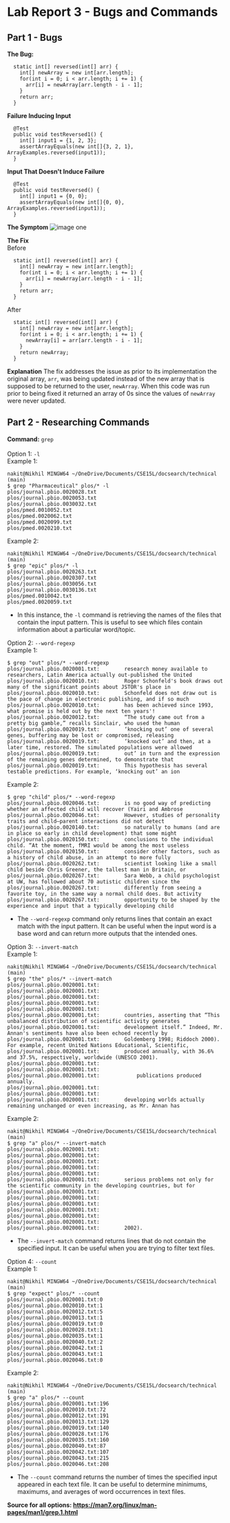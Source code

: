# Lab Report 3 - Bugs and Commands 
## Part 1 - Bugs
**The Bug:**
```
  static int[] reversed(int[] arr) {
    int[] newArray = new int[arr.length];
    for(int i = 0; i < arr.length; i += 1) {
      arr[i] = newArray[arr.length - i - 1];
    }
    return arr;
  }
```

**Failure Inducing Input**
```
  @Test
  public void testReversed1() {
    int[] input1 = {1, 2, 3};
    assertArrayEquals(new int[]{3, 2, 1}, ArrayExamples.reversed(input1));
  }
```

**Input That Doesn't Induce Failure**
```
  @Test
  public void testReversed() {
    int[] input1 = {0, 0};
    assertArrayEquals(new int[]{0, 0}, ArrayExamples.reversed(input1));
  }
```

**The Symptom**
![image one](144853.png)

**The Fix**
\
Before
```
  static int[] reversed(int[] arr) {
    int[] newArray = new int[arr.length];
    for(int i = 0; i < arr.length; i += 1) {
      arr[i] = newArray[arr.length - i - 1];
    }
    return arr;
  }
```
After
```
  static int[] reversed(int[] arr) {
    int[] newArray = new int[arr.length];
    for(int i = 0; i < arr.length; i += 1) {
      newArray[i] = arr[arr.length - i - 1];
    }
    return newArray;
  }
```

**Explanation**
The fix addresses the issue as prior to its implementation the original array, `arr`, was being updated instead of the new array that is supposed to be returned to the user, `newArray`. When this code was run prior to being fixed it returned an array of 0s since the values of `newArray` were never updated.

## Part 2 - Researching Commands
**Command:** `grep`
\
\
Option 1: `-l`
\
Example 1:
```
nakit@Nikhil MINGW64 ~/OneDrive/Documents/CSE15L/docsearch/technical (main)
$ grep "Pharmaceutical" plos/* -l
plos/journal.pbio.0020028.txt
plos/journal.pbio.0020053.txt
plos/journal.pbio.0030032.txt
plos/pmed.0010052.txt
plos/pmed.0020062.txt
plos/pmed.0020099.txt
plos/pmed.0020210.txt
```
Example 2:
```
nakit@Nikhil MINGW64 ~/OneDrive/Documents/CSE15L/docsearch/technical (main)
$ grep "epic" plos/* -l
plos/journal.pbio.0020263.txt
plos/journal.pbio.0020307.txt
plos/journal.pbio.0030056.txt
plos/journal.pbio.0030136.txt
plos/pmed.0010042.txt
plos/pmed.0020059.txt
```
- In this instance, the `-l` command is retrieving the names of the files that contain the input pattern. This is useful to see which files contain information about a particular word/topic.

Option 2: `--word-regexp`
\
Example 1: 
```
$ grep "out" plos/* --word-regexp
plos/journal.pbio.0020001.txt:        research money available to researchers, Latin America actually out-published the United
plos/journal.pbio.0020010.txt:        Roger Schonfeld's book draws out many of the significant points about JSTOR's place in
plos/journal.pbio.0020010.txt:        Schonfeld does not draw out is the pace of change in electronic publishing, and if so much
plos/journal.pbio.0020010.txt:        has been achieved since 1993, what promise is held out by the next ten years'!
plos/journal.pbio.0020012.txt:        “The study came out from a pretty big gamble,” recalls Sinclair, who used the human
plos/journal.pbio.0020019.txt:        ‘knocking out’ one of several genes, buffering may be lost or compromised, releasing
plos/journal.pbio.0020019.txt:        ‘knocked out’ and then, at a later time, restored. The simulated populations were allowed
plos/journal.pbio.0020019.txt:        out’ in turn and the expression of the remaining genes determined, to demonstrate that
plos/journal.pbio.0020019.txt:        This hypothesis has several testable predictions. For example, ‘knocking out’ an ion
```
Example 2:
```
$ grep "child" plos/* --word-regexp
plos/journal.pbio.0020046.txt:        is no good way of predicting whether an affected child will recover (Yairi and Ambrose
plos/journal.pbio.0020046.txt:        However, studies of personality traits and child–parent interactions did not detect
plos/journal.pbio.0020140.txt:        so naturally to humans (and are in place so early in child development) that some might
plos/journal.pbio.0020150.txt:        conclusions to the individual child. “At the moment, fMRI would be among the most useless
plos/journal.pbio.0020150.txt:        consider other factors, such as a history of child abuse, in an attempt to more fully
plos/journal.pbio.0020262.txt:        scientist looking like a small child beside Chris Greener, the tallest man in Britain, or
plos/journal.pbio.0020267.txt:        Sara Webb, a child psychologist at UW, has followed about 70 autistic children since the
plos/journal.pbio.0020267.txt:        differently from seeing a favorite toy, in the same way a normal child does. But activity
plos/journal.pbio.0020267.txt:        opportunity to be shaped by the experience and input that a typically developing child
```
- The `--word-regexp` command only returns lines that contain an exact match with the input pattern. It can be useful when the input word is a base word and can return more outputs that the intended ones.

Option 3: `--invert-match`
\
Example 1:
```
nakit@Nikhil MINGW64 ~/OneDrive/Documents/CSE15L/docsearch/technical (main)
$ grep "the" plos/* --invert-match
plos/journal.pbio.0020001.txt:
plos/journal.pbio.0020001.txt:
plos/journal.pbio.0020001.txt:
plos/journal.pbio.0020001.txt:
plos/journal.pbio.0020001.txt:
plos/journal.pbio.0020001.txt:        countries, asserting that “This unbalanced distribution of scientific activity generates
plos/journal.pbio.0020001.txt:        development itself.” Indeed, Mr. Annan's sentiments have also been echoed recently by
plos/journal.pbio.0020001.txt:        Goldemberg 1998; Riddoch 2000). For example, recent United Nations Educational, Scientific,
plos/journal.pbio.0020001.txt:        produced annually, with 36.6% and 37.5%, respectively, worldwide (UNESCO 2001).
plos/journal.pbio.0020001.txt:
plos/journal.pbio.0020001.txt:
plos/journal.pbio.0020001.txt:            publications produced annually.
plos/journal.pbio.0020001.txt:
plos/journal.pbio.0020001.txt:
plos/journal.pbio.0020001.txt:        developing worlds actually remaining unchanged or even increasing, as Mr. Annan has
```
Example 2:
```
nakit@Nikhil MINGW64 ~/OneDrive/Documents/CSE15L/docsearch/technical (main)
$ grep "a" plos/* --invert-match
plos/journal.pbio.0020001.txt:
plos/journal.pbio.0020001.txt:
plos/journal.pbio.0020001.txt:
plos/journal.pbio.0020001.txt:
plos/journal.pbio.0020001.txt:
plos/journal.pbio.0020001.txt:        serious problems not only for the scientific community in the developing countries, but for
plos/journal.pbio.0020001.txt:
plos/journal.pbio.0020001.txt:
plos/journal.pbio.0020001.txt:
plos/journal.pbio.0020001.txt:
plos/journal.pbio.0020001.txt:
plos/journal.pbio.0020001.txt:
plos/journal.pbio.0020001.txt:        2002).
```
- The `--invert-match` command returns lines that do not contain the specified input. It can be useful when you are trying to filter text files.

Option 4: `--count`
\
Example 1:
```
nakit@Nikhil MINGW64 ~/OneDrive/Documents/CSE15L/docsearch/technical (main)
$ grep "expect" plos/* --count
plos/journal.pbio.0020001.txt:0
plos/journal.pbio.0020010.txt:1
plos/journal.pbio.0020012.txt:5
plos/journal.pbio.0020013.txt:1
plos/journal.pbio.0020019.txt:0
plos/journal.pbio.0020028.txt:1
plos/journal.pbio.0020035.txt:1
plos/journal.pbio.0020040.txt:2
plos/journal.pbio.0020042.txt:1
plos/journal.pbio.0020043.txt:1
plos/journal.pbio.0020046.txt:0
```
Example 2:
```
nakit@Nikhil MINGW64 ~/OneDrive/Documents/CSE15L/docsearch/technical (main)
$ grep "a" plos/* --count
plos/journal.pbio.0020001.txt:196
plos/journal.pbio.0020010.txt:72
plos/journal.pbio.0020012.txt:191
plos/journal.pbio.0020013.txt:129
plos/journal.pbio.0020019.txt:140
plos/journal.pbio.0020028.txt:176
plos/journal.pbio.0020035.txt:160
plos/journal.pbio.0020040.txt:87
plos/journal.pbio.0020042.txt:107
plos/journal.pbio.0020043.txt:215
plos/journal.pbio.0020046.txt:208
```
- The `--count` command returns the number of times the specified input appeared in each text file. It can be useful to determine minimums, maximums, and averages of word occurrences in text files. 

**Source for all options: https://man7.org/linux/man-pages/man1/grep.1.html**

